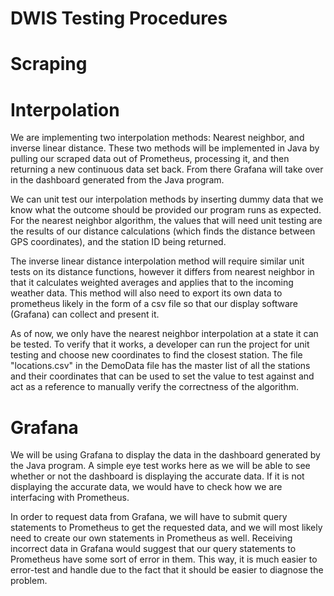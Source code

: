 # DWIS Testing Procedures 

# Scraping



# Interpolation
We are implementing two interpolation methods: Nearest neighbor, and inverse linear distance. These two methods will be implemented in Java by pulling our scraped data out of Prometheus, processing it, and then returning a new continuous data set back. From there Grafana will take over in the dashboard generated from the Java program. 

We can unit test our interpolation methods by inserting dummy data that we know what the outcome should be provided our program runs as expected. For the nearest neighbor algorithm, the values that will need unit testing are the results of our distance calculations (which finds the distance between GPS coordinates), and the station ID being returned. 

The inverse linear distance interpolation method will require similar unit tests on its distance functions, however it differs from nearest neighbor in that it calculates weighted averages and applies that to the incoming weather data. This method will also need to export its own data to prometheus likely in the form of a csv file so that our display software (Grafana) can collect and present it. 

As of now, we only have the nearest neighbor interpolation at a state it can be tested. To verify that it works, a developer can run the project for unit testing and choose new coordinates to find the closest station. The file "locations.csv" in the DemoData file has the master list of all the stations and their coordinates that can be used to set the value to test against and act as a reference to manually verify the correctness of the algorithm. 




# Grafana
We will be using Grafana to display the data in the dashboard generated by the Java program. A simple eye test works here as we will be able to see whether or not the dashboard is displaying the accurate data. If it is not displaying the accurate data, we would have to check how we are interfacing with Prometheus.  

In order to request data from Grafana, we will have to submit query statements to Prometheus to get the requested data, and we will most likely need to create our own statements in Prometheus as well. Receiving incorrect data in Grafana would suggest that our query statements to Prometheus have some sort of error in them. This way, it is much easier to error-test and handle due to the fact that it should be easier to diagnose the problem.



